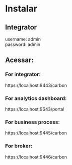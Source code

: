# Instalar
## Integrator
username: admin<br>
password: admin<br>

## Acessar:<br>
### For integrator:<br>
https://localhost:9443/carbon<br>

### For analytics dashboard:<br>
https://localhost:9643/portal<br>

### For business process:<br>
https://localhost:9445/carbon<br>

### For broker:<br>
https://localhost:9446/carbon<br>
